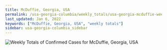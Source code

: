 ```yaml
---
title: McDuffie, Georgia, USA
permalink: /usa-georgia-columbia/weekly_totals/usa-georgia-mcduffie-weekly_totals.html
last_updated: Jan 6, 2022
keywords: ["McDuffie, Georgia, USA", "weekly totals"]
sidebar: usa-georgia-columbia_sidebar
---
```


![Weekly Totals of Confirmed Cases for McDuffie, Georgia, USA](/covid_tracker/images/graphs/usa-georgia-mcduffie-weekly_totals_graph.png)
